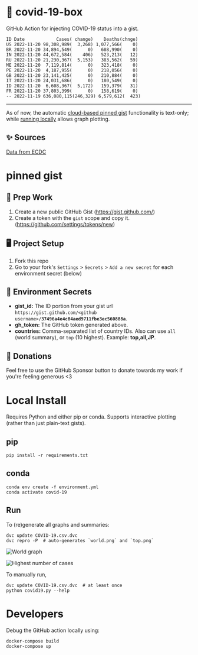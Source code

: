 # 🏥 covid-19-box

GitHub Action for injecting COVID-19 status into a gist.

```
ID Date            Cases( change)    Deaths(chnge)
US 2022-11-20 98,308,989(  3,268) 1,077,566(    0)
BR 2022-11-20 34,894,549(      0)   688,990(    0)
IN 2022-11-20 44,672,584(    406)   523,213(   12)
RU 2022-11-20 21,230,367(  5,153)   383,562(   59)
ME 2022-11-20  7,119,814(      0)   323,418(    0)
PE 2022-11-20  4,187,955(      0)   218,056(    0)
GB 2022-11-20 23,141,425(      0)   210,884(    0)
IT 2022-11-20 24,031,686(      0)   180,549(    0)
ID 2022-11-20  6,608,367(  5,172)   159,379(   31)
FR 2022-11-20 37,803,399(      0)   158,619(    0)
-- 2022-11-19 636,080,115(246,329) 6,579,612(  423)
```

---

As of now, the automatic [cloud-based pinned gist](#pinned-gist) functionality is text-only;
while [running locally](#local-install) allows graph plotting.

## ✨ Sources

[Data from ECDC](https://www.ecdc.europa.eu/en/publications-data/download-todays-data-geographic-distribution-covid-19-cases-worldwide)

# pinned gist

## 🎒 Prep Work
1. Create a new public GitHub Gist (https://gist.github.com/)
1. Create a token with the `gist` scope and copy it. (https://github.com/settings/tokens/new)

## 🖥 Project Setup
1. Fork this repo
1. Go to your fork's `Settings` > `Secrets` > `Add a new secret` for each environment secret (below)

## 🤫 Environment Secrets
- **gist_id:** The ID portion from your gist url `https://gist.github.com/<github username>/`**`37496a4e4c84aed9711fbe3ec560888a`**.
- **gh_token:** The GitHub token generated above.
- **countries:** Comma-separated list of country IDs. Also can use `all` (world summary), or `top` (10 highest). Example: **top,all,JP**.

## 💸 Donations

Feel free to use the GitHub Sponsor button to donate towards my work if you're feeling generous <3

# Local Install

Requires Python and either pip or conda. Supports interactive plotting (rather than just plain-text gists).

## pip

```
pip install -r requirements.txt
```

## conda

```
conda env create -f environment.yml
conda activate covid-19
```

## Run

To (re)generate all graphs and summaries:

```
dvc update COVID-19.csv.dvc
dvc repro -P  # auto-generates `world.png` and `top.png`
```

![World graph](world.png)

![Highest number of cases](top.png)

To manually run,

```
dvc update COVID-19.csv.dvc  # at least once
python covid19.py --help
```

# Developers

Debug the GitHub action locally using:

```
docker-compose build
docker-compose up
```
